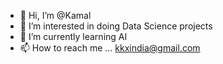 - 👋 Hi, I’m @Kamal
- 👀 I’m interested in doing Data Science projects
- 🌱 I’m currently learning AI
- 📫 How to reach me ... kkxindia@gmail.com

<!---
Kamal-tnj/Kamal-tnj is a ✨ special ✨ repository because its `README.md` (this file) appears on your GitHub profile.
You can click the Preview link to take a look at your changes.
--->

